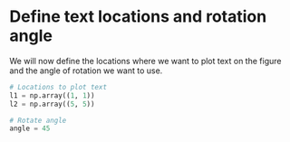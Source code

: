 # Define text locations and rotation angle

We will now define the locations where we want to plot text on the figure and the angle of rotation we want to use.

```python
# Locations to plot text
l1 = np.array((1, 1))
l2 = np.array((5, 5))

# Rotate angle
angle = 45
```
